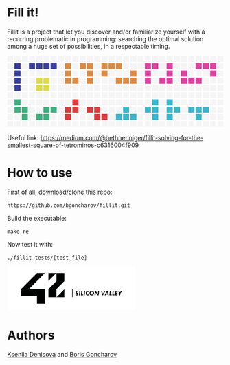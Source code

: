 # Fill it!
Fillit is a project that let you discover and/or familiarize yourself with a recurring problematic in programming: searching the optimal solution among a huge set of possibilities, in a respectable timing.

![Fill it!](https://github.com/bgoncharov/fillit/blob/master/resource/fillit.png)

Useful link: https://medium.com/@bethnenniger/fillit-solving-for-the-smallest-square-of-tetrominos-c6316004f909

# How to use
First of all, download/clone this repo:
```
https://github.com/bgoncharov/fillit.git
```
Build the executable:
```
make re
```
Now test it with:
```
./fillit tests/[test_file]
```
![Fill it!](https://github.com/bgoncharov/fillit/blob/master/resource/42sv_small.png)

# Authors
[Kseniia Denisova](https://github.com/kdenisova) and [Boris Goncharov](https://github.com/bgoncharov)

